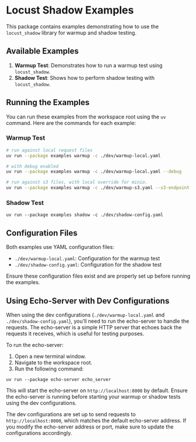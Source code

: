 # Locust Shadow Examples

This package contains examples demonstrating how to use the `locust_shadow` library for warmup and shadow testing.

## Available Examples

1. **Warmup Test**: Demonstrates how to run a warmup test using `locust_shadow`.
2. **Shadow Test**: Shows how to perform shadow testing with `locust_shadow`.

## Running the Examples

You can run these examples from the workspace root using the `uv` command. Here are the commands for each example:

### Warmup Test

```sh
# run against local request files
uv run --package examples warmup -c ./dev/warmup-local.yaml

# with debug enabled
uv run --package examples warmup -c ./dev/warmup-local.yaml --debug

# run against s3 files, with local override for minio.
uv run --package examples warmup -c ./dev/warmup-s3.yaml --s3-endpoint http://localhost:9000 --s3-profile minio
```

### Shadow Test

```
uv run --package examples shadow -c ./dev/shadow-config.yaml
```

## Configuration Files

Both examples use YAML configuration files:

- `./dev/warmup-local.yaml`: Configuration for the warmup test
- `./dev/shadow-config.yaml`: Configuration for the shadow test

Ensure these configuration files exist and are properly set up before running the examples.

## Using Echo-Server with Dev Configurations

When using the dev configurations (`./dev/warmup-local.yaml` and `./dev/shadow-config.yaml`), you'll need to run the echo-server to handle the requests. The echo-server is a simple HTTP server that echoes back the requests it receives, which is useful for testing purposes.

To run the echo-server:

1. Open a new terminal window.
2. Navigate to the workspace root.
3. Run the following command:

```
uv run --package echo-server echo_server
```

This will start the echo-server on `http://localhost:8000` by default. Ensure the echo-server is running before starting your warmup or shadow tests using the dev configurations.

The dev configurations are set up to send requests to `http://localhost:8000`, which matches the default echo-server address. If you modify the echo-server address or port, make sure to update the configurations accordingly.
